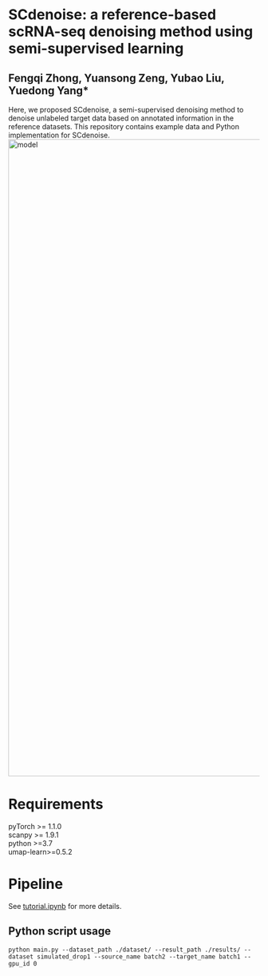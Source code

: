 # SCdenoise: a reference-based scRNA-seq denoising method using semi-supervised learning
## Fengqi Zhong, Yuansong Zeng, Yubao Liu, Yuedong Yang*
Here, we proposed SCdenoise, a semi-supervised denoising method to denoise unlabeled target data based on annotated information in the reference datasets. This repository contains example data and Python implementation for SCdenoise.
<img width="1277" alt="model" src="https://user-images.githubusercontent.com/43873722/185773344-248c0192-4f13-478e-94f6-30433a565def.png">

# Requirements
pyTorch >= 1.1.0  
scanpy >= 1.9.1  
python >=3.7  
umap-learn>=0.5.2

# Pipeline
See [tutorial.ipynb](https://github.com/zhongfqi/SCdenoise/blob/master/tutorial.ipynb) for more details.

## Python script usage
```
python main.py --dataset_path ./dataset/ --result_path ./results/ --dataset simulated_drop1 --source_name batch2 --target_name batch1 --gpu_id 0
```


